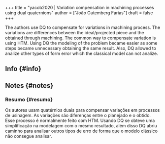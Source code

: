 +++
title = "yacob2020 | Variation compensation in machining processes using dual quaternions"
author = ["João Gutemberg Farias"]
draft = false
+++

The authors use DQ to compensate for variations in machining process. The variations are differences between the ideal/projected piece and the obtained through machining.
The common way to compensate variation is using HTM. Using DQ the modeling of the problem became easier as some steps became unnecessary obtaining the same result. Also, DQ allowed to analize other types of form error which the classical model can not analize.


## Info {#info}


## Notes {#notes}


### Resumo {#resumo}

Os autores usam quatérnios duais para compensar variações em processos de usinagem. As variações são diferenças entre o planejado e o obtido.
Esse processo é normalmente feito com HTM. Usando DQ se obteve uma simplificação na modelagem com o mesmo resultado, além disso DQ abriu caminho para analisar outros tipos de erro de forma que o modelo clássico não consegue analisar.
